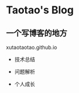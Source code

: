 # Taotao's Blog

## 一个写博客的地方

<a herf="xutaotaotao.github.io/">xutaotaotao.github.io</a>

- 技术总结

- 问题解析

- 个人成长
